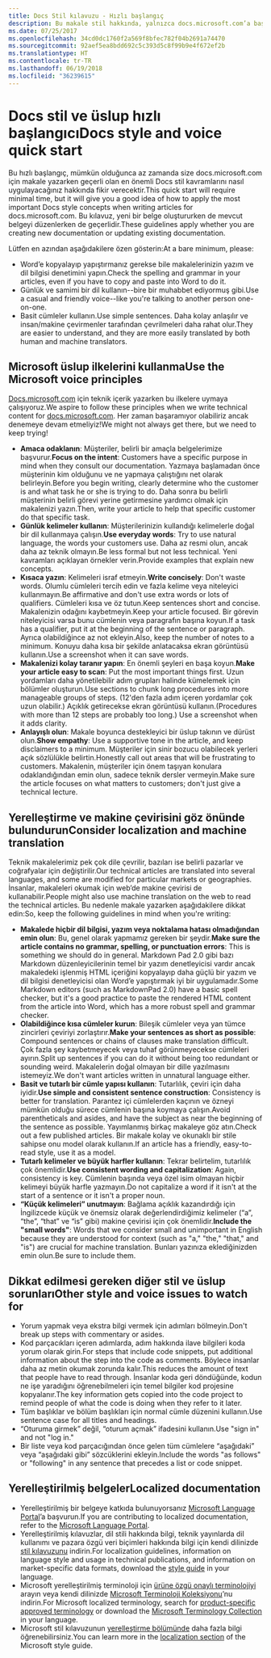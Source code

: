 ```yaml
---
title: Docs Stil kılavuzu - Hızlı başlangıç
description: Bu makale stil hakkında, yalnızca docs.microsoft.com’a başlangıç için gereken temel konuları içeren kısa bir kılavuzdur.
ms.date: 07/25/2017
ms.openlocfilehash: 34cd0dc1760f2a569f8bfec782f04b2691a74470
ms.sourcegitcommit: 92aef5ea8bdd692c5c393d5c8f99b9e4f672ef2b
ms.translationtype: HT
ms.contentlocale: tr-TR
ms.lasthandoff: 06/19/2018
ms.locfileid: "36239615"
---
```

# <a name="docs-style-and-voice-quick-start"></a><span data-ttu-id="19286-103">Docs stil ve üslup hızlı başlangıcı</span><span class="sxs-lookup"><span data-stu-id="19286-103">Docs style and voice quick start</span></span>

<span data-ttu-id="19286-104">Bu hızlı başlangıç, mümkün olduğunca az zamanda size docs.microsoft.com için makale yazarken geçerli olan en önemli Docs stil kavramlarını nasıl uygulayacağınız hakkında fikir verecektir.</span><span class="sxs-lookup"><span data-stu-id="19286-104">This quick start will require minimal time, but it will give you a good idea of how to apply the most important Docs style concepts when writing articles for docs.microsoft.com.</span></span> <span data-ttu-id="19286-105">Bu kılavuz, yeni bir belge oluştururken de mevcut belgeyi düzenlerken de geçerlidir.</span><span class="sxs-lookup"><span data-stu-id="19286-105">These guidelines apply whether you are creating new documentation or updating existing documentation.</span></span>

<span data-ttu-id="19286-106">Lütfen en azından aşağıdakilere özen gösterin:</span><span class="sxs-lookup"><span data-stu-id="19286-106">At a bare minimum, please:</span></span>

- <span data-ttu-id="19286-107">Word’e kopyalayıp yapıştırmanız gerekse bile makalelerinizin yazım ve dil bilgisi denetimini yapın.</span><span class="sxs-lookup"><span data-stu-id="19286-107">Check the spelling and grammar in your articles, even if you have to copy and paste into Word to do it.</span></span>
- <span data-ttu-id="19286-108">Günlük ve samimi bir dil kullanın--bire bir muhabbet ediyormuş gibi.</span><span class="sxs-lookup"><span data-stu-id="19286-108">Use a casual and friendly voice--like you're talking to another person one-on-one.</span></span>
- <span data-ttu-id="19286-109">Basit cümleler kullanın.</span><span class="sxs-lookup"><span data-stu-id="19286-109">Use simple sentences.</span></span> <span data-ttu-id="19286-110">Daha kolay anlaşılır ve insan/makine çevirmenler tarafından çevrilmeleri daha rahat olur.</span><span class="sxs-lookup"><span data-stu-id="19286-110">They are easier to understand, and they are more easily translated by both human and machine translators.</span></span>

## <a name="use-the-microsoft-voice-principles"></a><span data-ttu-id="19286-111">Microsoft üslup ilkelerini kullanma</span><span class="sxs-lookup"><span data-stu-id="19286-111">Use the Microsoft voice principles</span></span>

<span data-ttu-id="19286-112">[Docs.microsoft.com](https://docs.microsoft.com) için teknik içerik yazarken bu ilkelere uymaya çalışıyoruz.</span><span class="sxs-lookup"><span data-stu-id="19286-112">We aspire to follow these principles when we write technical content for [docs.microsoft.com](https://docs.microsoft.com).</span></span> <span data-ttu-id="19286-113">Her zaman başaramıyor olabiliriz ancak denemeye devam etmeliyiz!</span><span class="sxs-lookup"><span data-stu-id="19286-113">We might not always get there, but we need to keep trying!</span></span>

- <span data-ttu-id="19286-114">**Amaca odaklanın**: Müşteriler, belirli bir amaçla belgelerimize başvurur.</span><span class="sxs-lookup"><span data-stu-id="19286-114">**Focus on the intent**: Customers have a specific purpose in mind when they consult our documentation.</span></span> <span data-ttu-id="19286-115">Yazmaya başlamadan önce müşterinin kim olduğunu ve ne yapmaya çalıştığını net olarak belirleyin.</span><span class="sxs-lookup"><span data-stu-id="19286-115">Before you begin writing, clearly determine who the customer is and what task he or she is trying to do.</span></span> <span data-ttu-id="19286-116">Daha sonra bu belirli müşterinin belirli görevi yerine getirmesine yardımcı olmak için makalenizi yazın.</span><span class="sxs-lookup"><span data-stu-id="19286-116">Then, write your article to help that specific customer do that specific task.</span></span>
- <span data-ttu-id="19286-117">**Günlük kelimeler kullanın**: Müşterilerinizin kullandığı kelimelerle doğal bir dil kullanmaya çalışın.</span><span class="sxs-lookup"><span data-stu-id="19286-117">**Use everyday words**: Try to use natural language, the words your customers use.</span></span> <span data-ttu-id="19286-118">Daha az resmi olun, ancak daha az teknik olmayın.</span><span class="sxs-lookup"><span data-stu-id="19286-118">Be less formal but not less technical.</span></span> <span data-ttu-id="19286-119">Yeni kavramları açıklayan örnekler verin.</span><span class="sxs-lookup"><span data-stu-id="19286-119">Provide examples that explain new concepts.</span></span>
- <span data-ttu-id="19286-120">**Kısaca yazın**: Kelimeleri israf etmeyin.</span><span class="sxs-lookup"><span data-stu-id="19286-120">**Write concisely**: Don't waste words.</span></span> <span data-ttu-id="19286-121">Olumlu cümleleri tercih edin ve fazla kelime veya niteleyici kullanmayın.</span><span class="sxs-lookup"><span data-stu-id="19286-121">Be affirmative and don't use extra words or lots of qualifiers.</span></span> <span data-ttu-id="19286-122">Cümleleri kısa ve öz tutun.</span><span class="sxs-lookup"><span data-stu-id="19286-122">Keep sentences short and concise.</span></span> <span data-ttu-id="19286-123">Makalenizin odağını kaybetmeyin.</span><span class="sxs-lookup"><span data-stu-id="19286-123">Keep your article focused.</span></span> <span data-ttu-id="19286-124">Bir görevin niteleyicisi varsa bunu cümlenin veya paragrafın başına koyun.</span><span class="sxs-lookup"><span data-stu-id="19286-124">If a task has a qualifier, put it at the beginning of the sentence or paragraph.</span></span> <span data-ttu-id="19286-125">Ayrıca olabildiğince az not ekleyin.</span><span class="sxs-lookup"><span data-stu-id="19286-125">Also, keep the number of notes to a minimum.</span></span> <span data-ttu-id="19286-126">Konuyu daha kısa bir şekilde anlatacaksa ekran görüntüsü kullanın.</span><span class="sxs-lookup"><span data-stu-id="19286-126">Use a screenshot when it can save words.</span></span>
- <span data-ttu-id="19286-127">**Makalenizi kolay taranır yapın**: En önemli şeyleri en başa koyun.</span><span class="sxs-lookup"><span data-stu-id="19286-127">**Make your article easy to scan**: Put the most important things first.</span></span> <span data-ttu-id="19286-128">Uzun yordamları daha yönetilebilir adım grupları halinde kümelemek için bölümler oluşturun.</span><span class="sxs-lookup"><span data-stu-id="19286-128">Use sections to chunk long procedures into more manageable groups of steps.</span></span> <span data-ttu-id="19286-129">(12'den fazla adım içeren yordamlar çok uzun olabilir.) Açıklık getirecekse ekran görüntüsü kullanın.</span><span class="sxs-lookup"><span data-stu-id="19286-129">(Procedures with more than 12 steps are probably too long.) Use a screenshot when it adds clarity.</span></span>
- <span data-ttu-id="19286-130">**Anlayışlı olun**: Makale boyunca destekleyici bir üslup takının ve dürüst olun.</span><span class="sxs-lookup"><span data-stu-id="19286-130">**Show empathy**: Use a supportive tone in the article, and keep disclaimers to a minimum.</span></span> <span data-ttu-id="19286-131">Müşteriler için sinir bozucu olabilecek yerleri açık sözlülükle belirtin.</span><span class="sxs-lookup"><span data-stu-id="19286-131">Honestly call out areas that will be frustrating to customers.</span></span> <span data-ttu-id="19286-132">Makalenin, müşteriler için önem taşıyan konulara odaklandığından emin olun, sadece teknik dersler vermeyin.</span><span class="sxs-lookup"><span data-stu-id="19286-132">Make sure the article focuses on what matters to customers; don't just give a technical lecture.</span></span>

## <a name="consider-localization-and-machine-translation"></a><span data-ttu-id="19286-133">Yerelleştirme ve makine çevirisini göz önünde bulundurun</span><span class="sxs-lookup"><span data-stu-id="19286-133">Consider localization and machine translation</span></span>

<span data-ttu-id="19286-134">Teknik makalelerimiz pek çok dile çevrilir, bazıları ise belirli pazarlar ve coğrafyalar için değiştirilir.</span><span class="sxs-lookup"><span data-stu-id="19286-134">Our technical articles are translated into several languages, and some are modified for particular markets or geographies.</span></span> <span data-ttu-id="19286-135">İnsanlar, makaleleri okumak için web’de makine çevirisi de kullanabilir.</span><span class="sxs-lookup"><span data-stu-id="19286-135">People might also use machine translation on the web to read the technical articles.</span></span> <span data-ttu-id="19286-136">Bu nedenle makale yazarken aşağıdakilere dikkat edin:</span><span class="sxs-lookup"><span data-stu-id="19286-136">So, keep the following guidelines in mind when you're writing:</span></span>

- <span data-ttu-id="19286-137">**Makalede hiçbir dil bilgisi, yazım veya noktalama hatası olmadığından emin olun**: Bu, genel olarak yapmamız gereken bir şeydir.</span><span class="sxs-lookup"><span data-stu-id="19286-137">**Make sure the article contains no grammar, spelling, or punctuation errors**: This is something we should do in general.</span></span> <span data-ttu-id="19286-138">Markdown Pad 2.0 gibi bazı Markdown düzenleyicilerinin temel bir yazım denetleyicisi vardır ancak makaledeki işlenmiş HTML içeriğini kopyalayıp daha güçlü bir yazım ve dil bilgisi denetleyicisi olan Word’e yapıştırmak iyi bir uygulamadır.</span><span class="sxs-lookup"><span data-stu-id="19286-138">Some Markdown editors (such as MarkdownPad 2.0) have a basic spell checker, but it's a good practice to paste the rendered HTML content from the article into Word, which has a more robust spell and grammar checker.</span></span>
- <span data-ttu-id="19286-139">**Olabildiğince kısa cümleler kurun**: Bileşik cümleler veya yan tümce zincirleri çeviriyi zorlaştırır.</span><span class="sxs-lookup"><span data-stu-id="19286-139">**Make your sentences as short as possible**: Compound sentences or chains of clauses make translation difficult.</span></span> <span data-ttu-id="19286-140">Çok fazla şey kaybetmeyecek veya tuhaf görünmeyecekse cümleleri ayırın.</span><span class="sxs-lookup"><span data-stu-id="19286-140">Split up sentences if you can do it without being too redundant or sounding weird.</span></span> <span data-ttu-id="19286-141">Makalelerin doğal olmayan bir dille yazılmasını istemeyiz.</span><span class="sxs-lookup"><span data-stu-id="19286-141">We don't want articles written in unnatural language either.</span></span>
- <span data-ttu-id="19286-142">**Basit ve tutarlı bir cümle yapısı kullanın**: Tutarlılık, çeviri için daha iyidir.</span><span class="sxs-lookup"><span data-stu-id="19286-142">**Use simple and consistent sentence construction**: Consistency is better for translation.</span></span> <span data-ttu-id="19286-143">Parantez içi cümlelerden kaçının ve özneyi mümkün olduğu sürece cümlenin başına koymaya çalışın.</span><span class="sxs-lookup"><span data-stu-id="19286-143">Avoid parentheticals and asides, and have the subject as near the beginning of the sentence as possible.</span></span> <span data-ttu-id="19286-144">Yayımlanmış birkaç makaleye göz atın.</span><span class="sxs-lookup"><span data-stu-id="19286-144">Check out a few published articles.</span></span> <span data-ttu-id="19286-145">Bir makale kolay ve okunaklı bir stile sahipse onu model olarak kullanın.</span><span class="sxs-lookup"><span data-stu-id="19286-145">If an article has a friendly, easy-to-read style, use it as a model.</span></span>
- <span data-ttu-id="19286-146">**Tutarlı kelimeler ve büyük harfler kullanın**: Tekrar belirtelim, tutarlılık çok önemlidir.</span><span class="sxs-lookup"><span data-stu-id="19286-146">**Use consistent wording and capitalization**: Again, consistency is key.</span></span> <span data-ttu-id="19286-147">Cümlenin başında veya özel isim olmayan hiçbir kelimeyi büyük harfle yazmayın.</span><span class="sxs-lookup"><span data-stu-id="19286-147">Do not capitalize a word if it isn't at the start of a sentence or it isn't a proper noun.</span></span>
- <span data-ttu-id="19286-148">**“Küçük kelimeleri” unutmayın**: Bağlama açıklık kazandırdığı için İngilizcede küçük ve önemsiz olarak değerlendirdiğimiz kelimeler (“a”, “the”, “that” ve “is” gibi) makine çevirisi için çok önemlidir.</span><span class="sxs-lookup"><span data-stu-id="19286-148">**Include the "small words"**: Words that we consider small and unimportant in English because they are understood for context (such as "a," "the," "that," and "is") are crucial for machine translation.</span></span> <span data-ttu-id="19286-149">Bunları yazınıza eklediğinizden emin olun.</span><span class="sxs-lookup"><span data-stu-id="19286-149">Be sure to include them.</span></span>

## <a name="other-style-and-voice-issues-to-watch-for"></a><span data-ttu-id="19286-150">Dikkat edilmesi gereken diğer stil ve üslup sorunları</span><span class="sxs-lookup"><span data-stu-id="19286-150">Other style and voice issues to watch for</span></span>

- <span data-ttu-id="19286-151">Yorum yapmak veya ekstra bilgi vermek için adımları bölmeyin.</span><span class="sxs-lookup"><span data-stu-id="19286-151">Don't break up steps with commentary or asides.</span></span>
- <span data-ttu-id="19286-152">Kod parçacıkları içeren adımlarda, adım hakkında ilave bilgileri koda yorum olarak girin.</span><span class="sxs-lookup"><span data-stu-id="19286-152">For steps that include code snippets, put additional information about the step into the code as comments.</span></span> <span data-ttu-id="19286-153">Böylece insanlar daha az metin okumak zorunda kalır.</span><span class="sxs-lookup"><span data-stu-id="19286-153">This reduces the amount of text that people have to read through.</span></span> <span data-ttu-id="19286-154">İnsanlar koda geri döndüğünde, kodun ne işe yaradığını öğrenebilmeleri için temel bilgiler kod projesine kopyalanır.</span><span class="sxs-lookup"><span data-stu-id="19286-154">The key information gets copied into the code project to remind people of what the code is doing when they refer to it later.</span></span>
- <span data-ttu-id="19286-155">Tüm başlıklar ve bölüm başlıkları için normal cümle düzenini kullanın.</span><span class="sxs-lookup"><span data-stu-id="19286-155">Use sentence case for all titles and headings.</span></span>
- <span data-ttu-id="19286-156">“Oturuma girmek” değil, “oturum açmak” ifadesini kullanın.</span><span class="sxs-lookup"><span data-stu-id="19286-156">Use "sign in" and not "log in."</span></span>
- <span data-ttu-id="19286-157">Bir liste veya kod parçacığından önce gelen tüm cümlelere “aşağıdaki” veya “aşağıdaki gibi” sözcüklerini ekleyin.</span><span class="sxs-lookup"><span data-stu-id="19286-157">Include the words "as follows" or "following" in any sentence that precedes a list or code snippet.</span></span>

## <a name="localized-documentation"></a><span data-ttu-id="19286-158">Yerelleştirilmiş belgeler</span><span class="sxs-lookup"><span data-stu-id="19286-158">Localized documentation</span></span>

- <span data-ttu-id="19286-159">Yerelleştirilmiş bir belgeye katkıda bulunuyorsanız [Microsoft Language Portal](https://www.microsoft.com/Language/Default.aspx)’a başvurun.</span><span class="sxs-lookup"><span data-stu-id="19286-159">If you are contributing to localized documentation, refer to the [Microsoft Language Portal](https://www.microsoft.com/Language/Default.aspx).</span></span>
- <span data-ttu-id="19286-160">Yerelleştirilmiş kılavuzlar, dil stili hakkında bilgi, teknik yayınlarda dil kullanımı ve pazara özgü veri biçimleri hakkında bilgi için kendi dilinizde [stil kılavuzunu](https://www.microsoft.com/Language/StyleGuides) indirin.</span><span class="sxs-lookup"><span data-stu-id="19286-160">For localization guidelines, information on language style and usage in technical publications, and information on market-specific data formats, download the [style guide](https://www.microsoft.com/Language/StyleGuides) in your language.</span></span>
- <span data-ttu-id="19286-161">Microsoft yerelleştirilmiş terminoloji için [ürüne özgü onaylı terminolojiyi](https://www.microsoft.com/Language/Default.aspx) arayın veya kendi dilinizde [Microsoft Terminoloji Koleksiyonu](https://www.microsoft.com/Language/Terminology.aspx)’nu indirin.</span><span class="sxs-lookup"><span data-stu-id="19286-161">For Microsoft localized terminology, search for [product-specific approved terminology](https://www.microsoft.com/Language/Default.aspx) or download the [Microsoft Terminology Collection](https://www.microsoft.com/Language/Terminology.aspx) in your language.</span></span>
- <span data-ttu-id="19286-162">Microsoft stil kılavuzunun [yerelleştirme bölümünde](https://docs.microsoft.com/style-guide/global-communications/) daha fazla bilgi öğrenebilirsiniz.</span><span class="sxs-lookup"><span data-stu-id="19286-162">You can learn more in the [localization section](https://docs.microsoft.com/style-guide/global-communications/) of the Microsoft style guide.</span></span>
